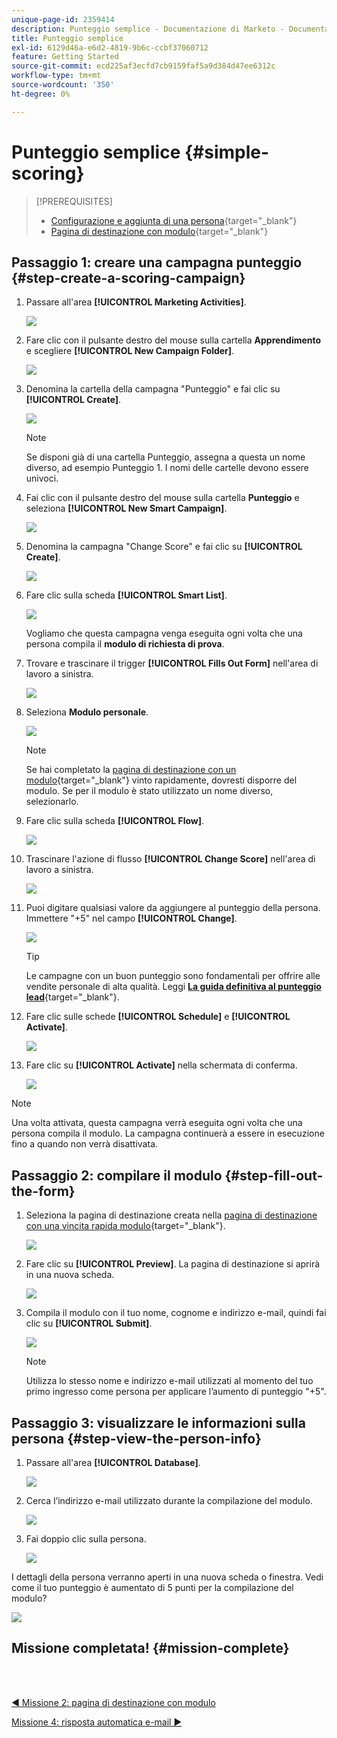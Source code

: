 ```yaml
---
unique-page-id: 2359414
description: Punteggio semplice - Documentazione di Marketo - Documentazione del prodotto
title: Punteggio semplice
exl-id: 6129d46a-e6d2-4819-9b6c-ccbf37060712
feature: Getting Started
source-git-commit: ecd225af3ecfd7cb9159faf5a9d384d47ee6312c
workflow-type: tm+mt
source-wordcount: '350'
ht-degree: 0%

---
```


# Punteggio semplice {#simple-scoring}

>[!PREREQUISITES]
>
>* [Configurazione e aggiunta di una persona](/help/marketo/getting-started/quick-wins/get-set-up-and-add-a-person.md){target="_blank"}
>* [Pagina di destinazione con modulo](/help/marketo/getting-started/quick-wins/landing-page-with-a-form.md){target="_blank"}

## Passaggio 1: creare una campagna punteggio {#step-create-a-scoring-campaign}

1. Passare all&#39;area **[!UICONTROL Marketing Activities]**.

   ![](assets/simple-scoring-1.png)

1. Fare clic con il pulsante destro del mouse sulla cartella **Apprendimento** e scegliere **[!UICONTROL New Campaign Folder]**.

   ![](assets/simple-scoring-2.png)

1. Denomina la cartella della campagna &quot;Punteggio&quot; e fai clic su **[!UICONTROL Create]**.

   ![](assets/simple-scoring-3.png)

   >[!NOTE]
   >
   >Se disponi già di una cartella Punteggio, assegna a questa un nome diverso, ad esempio Punteggio 1. I nomi delle cartelle devono essere univoci.

1. Fai clic con il pulsante destro del mouse sulla cartella **Punteggio** e seleziona **[!UICONTROL New Smart Campaign]**.

   ![](assets/simple-scoring-4.png)

1. Denomina la campagna &quot;Change Score&quot; e fai clic su **[!UICONTROL Create]**.

   ![](assets/simple-scoring-5.png)

1. Fare clic sulla scheda **[!UICONTROL Smart List]**.

   ![](assets/simple-scoring-6.png)

   Vogliamo che questa campagna venga eseguita ogni volta che una persona compila il **modulo di richiesta di prova**.

1. Trovare e trascinare il trigger **[!UICONTROL Fills Out Form]** nell&#39;area di lavoro a sinistra.

   ![](assets/simple-scoring-7.png)

1. Seleziona **Modulo personale**.

   ![](assets/simple-scoring-8.png)

   >[!NOTE]
   >
   >Se hai completato la [pagina di destinazione con un modulo](/help/marketo/getting-started/quick-wins/landing-page-with-a-form.md){target="_blank"} vinto rapidamente, dovresti disporre del modulo. Se per il modulo è stato utilizzato un nome diverso, selezionarlo.

1. Fare clic sulla scheda **[!UICONTROL Flow]**.

   ![](assets/simple-scoring-9.png)

1. Trascinare l&#39;azione di flusso **[!UICONTROL Change Score]** nell&#39;area di lavoro a sinistra.

   ![](assets/simple-scoring-10.png)

1. Puoi digitare qualsiasi valore da aggiungere al punteggio della persona. Immettere &quot;+5&quot; nel campo **[!UICONTROL Change]**.

   ![](assets/simple-scoring-11.png)

   >[!TIP]
   >
   >Le campagne con un buon punteggio sono fondamentali per offrire alle vendite personale di alta qualità. Leggi [**La guida definitiva al punteggio lead**](https://www.marketo.com/definitive-guides/lead-scoring/){target="_blank"}.

1. Fare clic sulle schede **[!UICONTROL Schedule]** e **[!UICONTROL Activate]**.

   ![](assets/simple-scoring-12.png)

1. Fare clic su **[!UICONTROL Activate]** nella schermata di conferma.

   ![](assets/simple-scoring-13.png)

>[!NOTE]
>
>Una volta attivata, questa campagna verrà eseguita ogni volta che una persona compila il modulo. La campagna continuerà a essere in esecuzione fino a quando non verrà disattivata.

## Passaggio 2: compilare il modulo {#step-fill-out-the-form}

1. Seleziona la pagina di destinazione creata nella [pagina di destinazione con una vincita rapida modulo](/help/marketo/getting-started/quick-wins/landing-page-with-a-form.md){target="_blank"}.

   ![](assets/simple-scoring-14.png)

1. Fare clic su **[!UICONTROL Preview]**. La pagina di destinazione si aprirà in una nuova scheda.

   ![](assets/simple-scoring-15.png)

1. Compila il modulo con il tuo nome, cognome e indirizzo e-mail, quindi fai clic su **[!UICONTROL Submit]**.

   ![](assets/simple-scoring-16.png)

   >[!NOTE]
   >
   >Utilizza lo stesso nome e indirizzo e-mail utilizzati al momento del tuo primo ingresso come persona per applicare l’aumento di punteggio &quot;+5&quot;.

## Passaggio 3: visualizzare le informazioni sulla persona {#step-view-the-person-info}

1. Passare all&#39;area **[!UICONTROL Database]**.

   ![](assets/simple-scoring-17.png)

1. Cerca l’indirizzo e-mail utilizzato durante la compilazione del modulo.

   ![](assets/simple-scoring-18.png)

1. Fai doppio clic sulla persona.

   ![](assets/simple-scoring-19.png)

I dettagli della persona verranno aperti in una nuova scheda o finestra. Vedi come il tuo punteggio è aumentato di 5 punti per la compilazione del modulo?

![](assets/simple-scoring-20.png)

## Missione completata! {#mission-complete}

<br> 

[◄ Missione 2: pagina di destinazione con modulo](/help/marketo/getting-started/quick-wins/landing-page-with-a-form.md)

[Missione 4: risposta automatica e-mail ►](/help/marketo/getting-started/quick-wins/email-auto-response.md)
